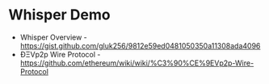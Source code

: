 # Whisper Demo 

- Whisper Overview - https://gist.github.com/gluk256/9812e59ed0481050350a11308ada4096
- ÐΞVp2p Wire Protocol - https://github.com/ethereum/wiki/wiki/%C3%90%CE%9EVp2p-Wire-Protocol
